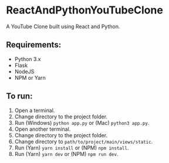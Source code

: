 # ReactAndPythonYouTubeClone
A YouTube Clone built using React and Python.

## Requirements:
- Python 3.x
- Flask
- NodeJS
- NPM or Yarn

## To run:
1. Open a terminal.
2. Change directory to the project folder.
3. Run (Windows) `python app.py` or (Mac) `python3 app.py`.
4. Open another terminal.
5. Change directory to the project folder.
6. Change directory to `path/to/project/main/views/static`.
7. Run (Yarn) `yarn install` or (NPM) `npm install`.
8. Run (Yarn) `yarn dev` or (NPM) `npm run dev`.
